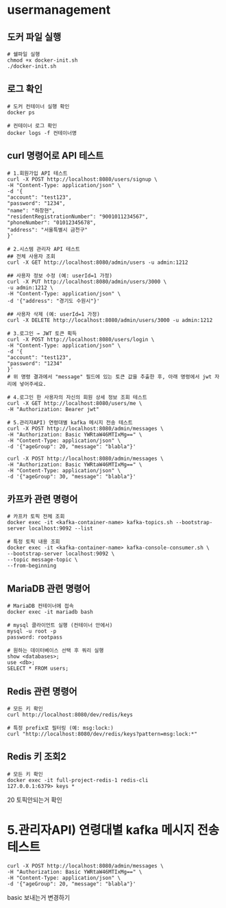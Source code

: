 # usermanagement

## 도커 파일 실행
    # 쉘파일 실행
    chmod +x docker-init.sh
    ./docker-init.sh

## 로그 확인
    # 도커 컨테이너 실행 확인
    docker ps
    
    # 컨테이너 로그 확인
    docker logs -f 컨테이너명

## curl 명령어로 API 테스트
    # 1.회원가입 API 테스트
    curl -X POST http://localhost:8080/users/signup \
    -H "Content-Type: application/json" \
    -d '{
    "account": "test123",
    "password": "1234",
    "name": "하창현",
    "residentRegistrationNumber": "9001011234567",
    "phoneNumber": "01012345678",
    "address": "서울특별시 금천구"
    }'

    # 2.시스템 관리자 API 테스트
    ## 전체 사용자 조회
    curl -X GET http://localhost:8080/admin/users -u admin:1212

    ## 사용자 정보 수정 (예: userId=1 가정)
    curl -X PUT http://localhost:8080/admin/users/3000 \
    -u admin:1212 \
    -H "Content-Type: application/json" \
    -d '{"address": "경기도 수원시"}'

    ## 사용자 삭제 (예: userId=1 가정)
    curl -X DELETE http://localhost:8080/admin/users/3000 -u admin:1212

    # 3.로그인 → JWT 토큰 획득
    curl -X POST http://localhost:8080/users/login \
    -H "Content-Type: application/json" \
    -d '{
    "account": "test123",
    "password": "1234"
    }'
    # 위 명령 결과에서 "message" 필드에 있는 토큰 값을 추출한 후, 아래 명령에서 jwt 자리에 넣어주세요.

    # 4.로그인 한 사용자의 자신의 회원 상세 정보 조회 테스트
    curl -X GET http://localhost:8080/users/me \
    -H "Authorization: Bearer jwt"

    # 5.관리자API) 연령대별 kafka 메시지 전송 테스트 
    curl -X POST http://localhost:8080/admin/messages \
    -H "Authorization: Basic YWRtaW46MTIxMg==" \
    -H "Content-Type: application/json" \
    -d '{"ageGroup": 20, "message": "blabla"}'

    curl -X POST http://localhost:8080/admin/messages \
    -H "Authorization: Basic YWRtaW46MTIxMg==" \
    -H "Content-Type: application/json" \
    -d '{"ageGroup": 30, "message": "blabla"}'

## 카프카 관련 명령어
    # 카프카 토픽 전체 조회
    docker exec -it <kafka-container-name> kafka-topics.sh --bootstrap-server localhost:9092 --list

    # 특정 토픽 내용 조회
    docker exec -it <kafka-container-name> kafka-console-consumer.sh \
    --bootstrap-server localhost:9092 \
    --topic message-topic \
    --from-beginning

## MariaDB 관련 명령어
    # MariaDB 컨테이너에 접속
    docker exec -it mariadb bash

    # mysql 클라이언트 실행 (컨테이너 안에서)
    mysql -u root -p
    password: rootpass

    # 원하는 데이터베이스 선택 후 쿼리 실행
    show <databases>;
    use <db>;
    SELECT * FROM users;

## Redis 관련 명령어
    # 모든 키 확인
    curl http://localhost:8080/dev/redis/keys

    # 특정 prefix로 필터링 (예: msg:lock:)
    curl "http://localhost:8080/dev/redis/keys?pattern=msg:lock:*"

## Redis 키 조회2
    # 모든 키 확인
    docker exec -it full-project-redis-1 redis-cli
    127.0.0.1:6379> keys *

20 토픽안되는거 확인 
# 5.관리자API) 연령대별 kafka 메시지 전송 테스트
    curl -X POST http://localhost:8080/admin/messages \
    -H "Authorization: Basic YWRtaW46MTIxMg==" \
    -H "Content-Type: application/json" \
    -d '{"ageGroup": 20, "message": "blabla"}'
basic 보내는거 변경하기